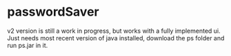 # passwordSaver

v2 version is still a work in progress, but works with a fully implemented ui. Just needs most recent version of java installed, download the ps folder and run ps.jar in it.
